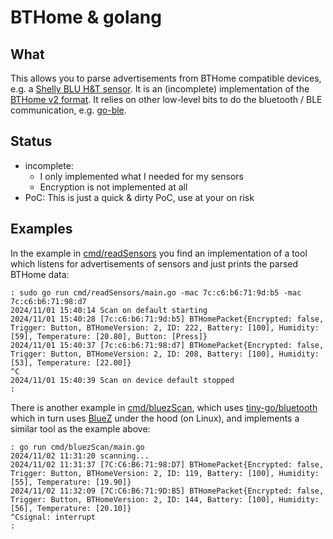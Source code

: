 # BTHome & golang

## What

This allows you to parse advertisements from BTHome compatible devices, e.g. a
[Shelly BLU H&T sensor][blu-ht]. It is an (incomplete) implementation of the [BTHome v2
format][bthomev2]. It relies on other low-level bits to do the bluetooth / BLE
communication, e.g. [go-ble].

## Status

- incomplete:
  - I only implemented what I needed for my sensors
  - Encryption is not implemented at all
- PoC: This is just a quick & dirty PoC, use at your on risk


## Examples

In the example in [cmd/readSensors][example] you find an implementation of a
tool which listens for advertisements of sensors and just prints the parsed
BTHome data:

```terminal
: sudo go run cmd/readSensors/main.go -mac 7c:c6:b6:71:9d:b5 -mac 7c:c6:b6:71:98:d7
2024/11/01 15:40:14 Scan on default starting
2024/11/01 15:40:28 [7c:c6:b6:71:9d:b5] BTHomePacket{Encrypted: false, Trigger: Button, BTHomeVersion: 2, ID: 222, Battery: [100], Humidity: [59], Temperature: [20.80], Button: [Press]}
2024/11/01 15:40:37 [7c:c6:b6:71:98:d7] BTHomePacket{Encrypted: false, Trigger: Button, BTHomeVersion: 2, ID: 208, Battery: [100], Humidity: [53], Temperature: [22.00]}
^C
2024/11/01 15:40:39 Scan on device default stopped
: 
```

There is another example in [cmd/bluezScan][exampleBluez], which uses
[tiny-go/bluetooth][tgb] which in turn uses [BlueZ] under the hood (on Linux),
and implements a similar tool as the example above:

```terminal
: go run cmd/bluezScan/main.go
2024/11/02 11:31:20 scanning...
2024/11/02 11:31:37 [7C:C6:B6:71:98:D7] BTHomePacket{Encrypted: false, Trigger: Button, BTHomeVersion: 2, ID: 119, Battery: [100], Humidity: [55], Temperature: [19.90]}
2024/11/02 11:32:09 [7C:C6:B6:71:9D:B5] BTHomePacket{Encrypted: false, Trigger: Button, BTHomeVersion: 2, ID: 144, Battery: [100], Humidity: [56], Temperature: [20.10]}
^Csignal: interrupt
: 
```

[blu-ht]: https://www.shelly.com/products/shelly-blu-h-t-black
[example]: ./cmd/readSensors/main.go
[go-ble]: https://github.com/go-ble/ble/
[bthomev2]: https://bthome.io/format/
[exampleBluez]: ./cmd/bluezScan/main.go
[tgb]: https://github.com/tinygo-org/bluetooth
[BlueZ]: https://www.bluez.org/
